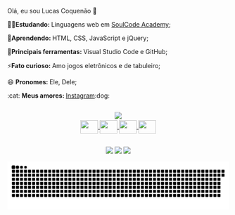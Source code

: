 Olá, eu sou Lucas Coquenão 👋

<p>👨‍🎓<strong>Estudando: </strong>Linguagens web em <a href="https://soulcodeacademy.org/" target="_blank">SoulCode Academy</a>;</p>
<p>🌱<strong>Aprendendo: </strong>HTML, CSS, JavaScript e jQuery;</p>
<p>🎒<strong>Principais ferramentas: </strong>Visual Studio Code e GitHub;</p>
<p>⚡<strong>Fato curioso: </strong>Amo jogos eletrônicos e de tabuleiro;</p>
<p>😄 <strong>Pronomes: </strong>Ele, Dele;</p>
<p>:cat: <strong>Meus amores: </strong><a href="https://www.instagram.com/caomunista_comunigatos/" target="_blank">Instagram</a>:dog:</p>

##

<div align="center">
  <a href="https://github.com/lucasclf"/>
  <img height="180em" src="https://github-readme-stats.vercel.app/api?username=lucasclf&count_private=true&show_icons=true&theme=synthwave"/>
</div>
<div align="center">
  <img align="center" height="30" width="40" src="https://cdn.jsdelivr.net/gh/devicons/devicon/icons/html5/html5-plain-wordmark.svg" />
  <img align="center" height="30" width="40" src="https://cdn.jsdelivr.net/gh/devicons/devicon/icons/css3/css3-plain-wordmark.svg" />
  <img align="center" height="30" width="40" src="https://cdn.jsdelivr.net/gh/devicons/devicon/icons/javascript/javascript-plain.svg" />
  <img align="center" height="30" width="40" src="https://cdn.jsdelivr.net/gh/devicons/devicon/icons/jquery/jquery-plain-wordmark.svg" />
</div>

##

<div align="center">
  <a href="https://www.linkedin.com/in/lucas-coquen%C3%A3o-lemos-ferreira-7b131827/" target="_blank"><img src="https://img.shields.io/badge/LinkedIn-0077B5?style=for-the-badge&logo=linkedin&logoColor=white"></a>
  <a href="https://www.instagram.com/l_clf/" target="_blank"><img src="https://img.shields.io/badge/Instagram-E4405F?style=for-the-badge&logo=instagram&logoColor=white"/></a> 
  <a href="https://t.me/Coquenao" target="_blank"><img src="https://img.shields.io/badge/Telegram-2CA5E0?style=for-the-badge&logo=telegram&logoColor=white"/></a>
</div>
  
 ![Snake animation](https://github.com/lucasclf/lucasclf/blob/output/github-contribution-grid-snake.svg)

